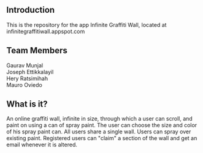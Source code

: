 Introduction
------------

This is the repository for the app Infinite Graffiti Wall, located at infinitegraffitiwall.appspot.com

Team Members
------------
Gaurav Munjal  
Joseph Ettikkalayil  
Hery Ratsimihah  
Mauro Oviedo  


What is it?
-----------

An online graffiti wall, infinite in size, through which a user can scroll, and paint on using a can of spray paint. The user can choose the size and color of his spray paint can. All users share a single wall. Users can spray over existing paint. Registered users can "claim" a section of the wall and get an email whenever it is altered.
